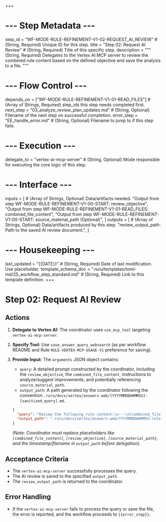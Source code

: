 +++
# --- Step Metadata ---
step_id = "WF-MODE-RULE-REFINEMENT-V1-02-REQUEST_AI_REVIEW" # (String, Required) Unique ID for this step.
title = "Step 02: Request AI Review" # (String, Required) Title of this specific step.
description = """
(String, Required) Delegates to the Vertex AI MCP server to review the combined rule content
based on the defined objective and save the analysis to a file.
"""

# --- Flow Control ---
depends_on = ["WF-MODE-RULE-REFINEMENT-V1-01-READ_FILES"] # (Array of Strings, Required) step_ids this step needs completed first.
next_step = "03_analyze_review_plan_updates.md" # (String, Optional) Filename of the next step on successful completion.
error_step = "EE_handle_error.md" # (String, Optional) Filename to jump to if this step fails.

# --- Execution ---
delegate_to = "vertex-ai-mcp-server" # (String, Optional) Mode responsible for executing the core logic of this step.

# --- Interface ---
inputs = [ # (Array of Strings, Optional) Data/artifacts needed.
    "Output from step WF-MODE-RULE-REFINEMENT-V1-00-START: review_objective",
    "Output from step WF-MODE-RULE-REFINEMENT-V1-01-READ_FILES: combined_file_content",
    "Output from step WF-MODE-RULE-REFINEMENT-V1-00-START: source_material_path (Optional)",
]
outputs = [ # (Array of Strings, Optional) Data/artifacts produced by this step.
    "review_output_path: Path to the saved AI review document.",
]

# --- Housekeeping ---
last_updated = "{{DATE}}" # (String, Required) Date of last modification. Use placeholder.
template_schema_doc = ".ruru/templates/toml-md/25_workflow_step_standard.md" # (String, Required) Link to this template definition.
+++

# Step 02: Request AI Review

## Actions

1.  **Delegate to Vertex AI:** The coordinator uses `use_mcp_tool` targeting `vertex-ai-mcp-server`.
2.  **Specify Tool:** Use `save_answer_query_websearch` (as per workflow README and Rule `RULE-VERTEX-MCP-USAGE-V1` preference for saving).
3.  **Provide Input:** The `arguments` JSON object contains:
    *   `query`: A detailed prompt constructed by the coordinator, including the `review_objective`, the `combined_file_content`, instructions to analyze/suggest improvements, and potentially referencing `source_material_path`.
    *   `output_path`: A path generated by the coordinator following the convention `.ruru/docs/vertex/answers-web/[YYYYMMDDHHMMSS]-[sanitized_query].md`.

    ```json
    {
      "query": "Review the following rule content:\n---\n[combined_file_content]\n---\nObjective: [review_objective]. Please check for accuracy against [source_material_path, if provided], suggest improvements for clarity and completeness, and identify any potential issues or ambiguities. Format your response clearly.",
      "output_path": ".ruru/docs/vertex/answers-web/YYYYMMDDHHMMSS-rule_review.md"
    }
    ```
    *(Note: Coordinator must replace placeholders like `[combined_file_content]`, `[review_objective]`, `[source_material_path]`, and the timestamp/filename in `output_path` before delegation).*

## Acceptance Criteria

*   The `vertex-ai-mcp-server` successfully processes the query.
*   The AI review is saved to the specified `output_path`.
*   The `review_output_path` is returned to the coordinator.

## Error Handling

*   If the `vertex-ai-mcp-server` fails to process the query or save the file, the error is reported, and the workflow proceeds to `{{error_step}}`.
